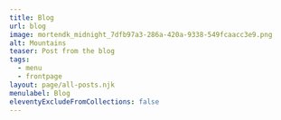 ```yaml
---
title: Blog
url: blog
image: mortendk_midnight_7dfb97a3-286a-420a-9338-549fcaacc3e9.png
alt: Mountains
teaser: Post from the blog
tags:
  - menu
  - frontpage
layout: page/all-posts.njk
menulabel: Blog
eleventyExcludeFromCollections: false
---
```

